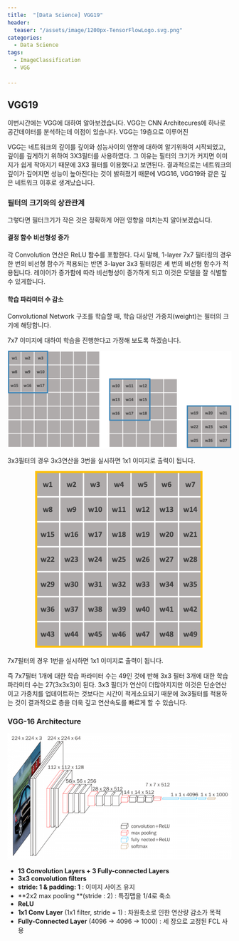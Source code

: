 ```yaml
---
title:  "[Data Science] VGG19"
header:
  teaser: "/assets/image/1200px-TensorFlowLogo.svg.png"
categories: 
  - Data Science
tags:
  - ImageClassification
  - VGG
  
---
```

## VGG19

이번시간에는 VGG에 대하여 알아보겠습니다. VGG는 CNN Architecures에 하나로 공간데이터를 분석하는데 이점이 있습니다. VGG는 19층으로 이루어진 

VGG는 네트워크의 깊이를 깊이와 성능사이의 영향에 대하여 알기위하여 시작되었고, 깊이를 깊게하기 위하여 3X3필터를 사용하였다. 그 이유는 필터의 크기가 커지면 이미지가 쉽게 작아지기 때문에 3X3 필터를 이용했다고 보면된다. 결과적으로는 네트워크의 깊이가 깊어지면 성능이 높아진다는 것이 밝혀졌기 때문에 VGG16, VGG19와 같은 깊은 네트워크 이후로 생겨났습니다.

### 필터의 크기와의 상관관계

그렇다면 필터크기가 작은 것은 정확하게 어떤 영향을 미치는지 알아보겠습니다. 

#### 결정 함수 비선형성 증가

각 Convolution 연산은 ReLU 함수를 포함한다. 다시 말해, 1-layer 7x7 필터링의 경우 한 번의 비선형 함수가 적용되는 반면 3-layer 3x3 필터링은 세 번의 비선형 함수가 적용됩니다. 레이어가 증가함에 따라 비선형성이 증가하게 되고 이것은 모델을 잘 식별할 수 있게합니다.

#### 학습 파라미터 수 감소

Convolutional Network 구조를 학습할 때, 학습 대상인 가중치(weight)는 필터의 크기에 해당합니다.

7x7 이미지에 대하여 학습을 진행한다고 가정해 보도록 하겠습니다. 

<p align='center'><img src="../../assets/image/image-20201118162528701.png" alt="image-20201118162528701" style="zoom:100%;" /></p>

3x3필터의 경우 3x3연산을 3번을 실시하면 1x1 이미지로 출력이 됩니다.

<p align ='center'><img src="../../assets/image/image-20201118162149035.png" alt="image-20201118162149035" style="zoom:50%;" /></p>

7x7필터의 경우 1번을 실시하면 1x1 이미지로 출력이 됩니다.

즉 7x7필터 1개에 대한 학습 파라미터 수는 49인 것에 반해 3x3 필터 3개에 대한 학습 파라미터 수는 27(3x3x3)이 된다. 3x3 필더가 연산이 더많아지지만 이것은 단순연산이고 가중치를 업데이트하는 것보다는 시간이 적게소요되기 때문에 3x3필터를 적용하는 것이 결과적으로 층을 더욱 깊고 연산속도를 빠르게 할 수 있습니다.



### VGG-16 Architecture

<p align='center'><img src="../../assets/image/img.png" alt="img" style="zoom:67%;" /></p>

- **13 Convolution Layers + 3 Fully-connected Layers**
- **3x3 convolution filters**
- **stride: 1 & padding: 1** : 이미지 사이즈 유지 
- **2x2 max pooling **(stride : 2) : 특징맵을 1/4로 축소
- **ReLU**
- **1x1 Conv Layer** (1x1 filter, stride = 1) : 차원축소로 인한 연산량 감소가 목적
- **Fully-Connected Layer** (4096 -> 4096 -> 1000) : 세 장으로 고정된 FCL 사용



